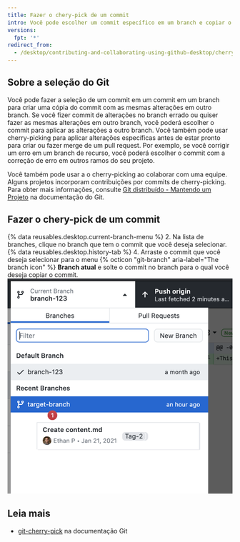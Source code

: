 ```yaml
---
title: Fazer o chery-pick de um commit
intro: Você pode escolher um commit específico em um branch e copiar o commit para outro branch.
versions:
  fpt: '*'
redirect_from:
  - /desktop/contributing-and-collaborating-using-github-desktop/cherry-picking-a-commit
---
```


## Sobre a seleção do Git

Você pode fazer a seleção de um commit em um commit em um branch para criar uma cópia do commit com as mesmas alterações em outro branch. Se você fizer commit de alterações no branch errado ou quiser fazer as mesmas alterações em outro branch, você poderá escolher o commit para aplicar as alterações a outro branch. Você também pode usar cherry-picking para aplicar alterações específicas antes de estar pronto para criar ou fazer merge de um pull request. Por exemplo, se você corrigir um erro em um branch de recurso, você poderá escolher o commit com a correção de erro em outros ramos do seu projeto.

Você também pode usar a o cherry-picking ao colaborar com uma equipe. Alguns projetos incorporam contribuições por commits de cherry-picking. Para obter mais informações, consulte [Git distribuído - Mantendo um Projeto](https://git-scm.com/book/en/v2/Distributed-Git-Maintaining-a-Project#_rebase_cherry_pick) na documentação do Git.

## Fazer o chery-pick de um commit

{% data reusables.desktop.current-branch-menu %}
2. Na lista de branches, clique no branch que tem o commit que você deseja selecionar.
{% data reusables.desktop.history-tab %}
4. Arraste o commit que você deseja selecionar para o menu {% octicon "git-branch" aria-label="The branch icon" %} **Branch atual** e solte o commit no branch para o qual você deseja copiar o commit. ![Arrastando um commit para outro branch no menu Branch atual](/assets/images/help/desktop/cherry-picking.png)

## Leia mais
- [git-cherry-pick](https://git-scm.com/docs/git-cherry-pick) na documentação Git
